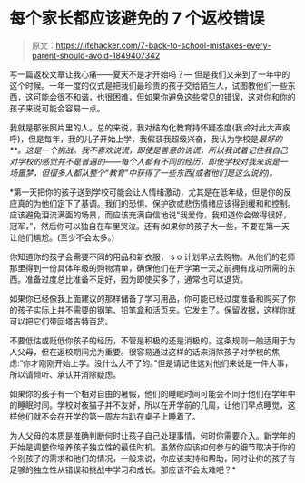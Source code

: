 # 每个家长都应该避免的 7 个返校错误

> 原文：<https://lifehacker.com/7-back-to-school-mistakes-every-parent-should-avoid-1849407342>

写一篇返校文章让我心痛——夏天不是才开始吗？— 但是我们又来到了一年中的这个时候。一年一度的仪式是把我们最珍贵的孩子交给陌生人，试图教他们一些东西，这可能会很不和谐，也很困难，但如果你避免这些常见的错误，这对你和你的孩子来说可能会容易一点。

我就是那张照片里的人。总的来说，我对结构化教育持怀疑态度(我*会*对此大声疾呼)，但是每年，我的儿子开始上学，我假装我超级兴奋，我认为学校是*最好的**。这是一个挑战。我不喜欢说谎，即使是善意的说谎，所以我试着记住我自己对学校的感觉并不是普遍的——每个人都有不同的经历，即使学校对我来说是一场噩梦，但很多人都从整个“教育”中获得了一些东西(或者他们是这么说的)。* 

 *第一天把你的孩子送到学校可能会让人情绪激动，尤其是在低年级，但是你的反应真的为他们定下了基调。我们的恐惧、保护欲或悲伤情绪应该得到缓和和控制。应该避免泪流满面的场景，而应该充满自信地说“我爱你，我知道你会做得很好，冠军，”，然后你可以独自在车里哭泣。还有:如果你的孩子大一些，不要在第一天让他们尴尬。(至少不会太多。)

你知道你的孩子会需要不同的用品和新衣服， s o 计划早点去购物。从他们的老师那里得到一份具体年级的购物清单，确保他们在开学第一天之前拥有成功所需的东西。准备过度总比准备不足好，因为即使买多了，通常也可以退货。

如果你已经像我上面建议的那样储备了学习用品，你可能已经过度准备和购买了你的孩子实际上并不需要的钢笔、铅笔盒和活页夹。它发生了。保留收据，这样你就可以把它们带回塔吉特百货。

不要低估或贬低你孩子的经历，不管是积极的还是消极的。这条规则一般适用于为人父母，但在返校期间尤为重要。很容易通过这样的话来消除孩子对学校的焦虑:“你才刚刚开始上学。没什么大不了的。”但是请记住这对他们来说是一件大事，所以请倾听、承认并消除疑虑。

如果你的孩子有一个相对自由的暑假，他们的睡眠时间可能会不同于他们在学年中的睡眠时间。学校对夜猫子并不友好，所以在开学前的几周，让他们早点睡觉，这样他们就不会在开学的第一周左右趴在桌子上睡着了。

为人父母的本质是准确判断何时让孩子自己处理事情，何时你需要介入。新学年的开始是调整你培养孩子独立性的最佳时机。虽然你应该如何参与的细节取决于你的个别孩子的需求和他们的情况，一般来说，你应该支持和帮助，同时让你的孩子有足够的独立性从错误和挑战中学习和成长。那应该不会太难吧？*